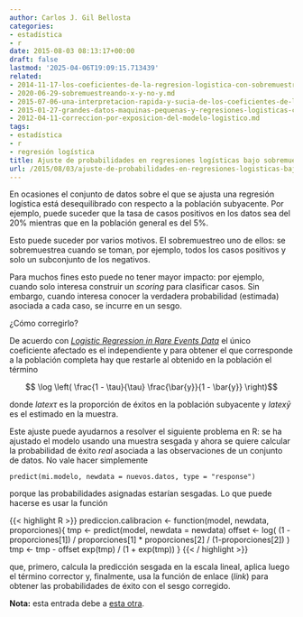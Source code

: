 ```yaml
---
author: Carlos J. Gil Bellosta
categories:
- estadística
- r
date: 2015-08-03 08:13:17+00:00
draft: false
lastmod: '2025-04-06T19:09:15.713439'
related:
- 2014-11-17-los-coeficientes-de-la-regresion-logistica-con-sobremuestreo.md
- 2020-06-29-sobremuestreando-x-y-no-y.md
- 2015-07-06-una-interpretacion-rapida-y-sucia-de-los-coeficientes-de-la-regresion-logistica.md
- 2015-01-27-grandes-datos-maquinas-pequenas-y-regresiones-logisticas-con-variables-categoricas.md
- 2012-04-11-correccion-por-exposicion-del-modelo-logistico.md
tags:
- estadística
- r
- regresión logística
title: Ajuste de probabilidades en regresiones logísticas bajo sobremuestreo ( y otros)
url: /2015/08/03/ajuste-de-probabilidades-en-regresiones-logisticas-bajo-sobremuestreo-y-otros/
---
```


En ocasiones el conjunto de datos sobre el que se ajusta una regresión logística está desequilibrado con respecto a la población subyacente. Por ejemplo, puede suceder que la tasa de casos positivos en los datos sea del 20% mientras que en la población general es del 5%.

Esto puede suceder por varios motivos. El sobremuestreo uno de ellos: se sobremuestrea cuando se toman, por ejemplo, todos los casos positivos y solo un subconjunto de los negativos.

Para muchos fines esto puede no tener mayor impacto: por ejemplo, cuando solo interesa construir un _scoring_ para clasificar casos. Sin embargo, cuando interesa conocer la verdadera probabilidad (estimada) asociada a cada caso, se incurre en un sesgo.

¿Cómo corregirlo?

De acuerdo con [_Logistic Regression in Rare Events Data_](http://gking.harvard.edu/files/0s.pdf) el único coeficiente afectado es el independiente y para obtener el que corresponde a la población completa hay que restarle al obtenido en la población el término

$$ \log \left( \frac{1 - \tau}{\tau} \frac{\bar{y}}{1 - \bar{y}} \right)$$

donde $latex \tau$ es la proporción de éxitos en la población subyacente y $latex \bar{y}$ es el estimado en la muestra.

Este ajuste puede ayudarnos a resolver el siguiente problema en R: se ha ajustado el modelo usando una muestra sesgada y ahora se quiere calcular la probabilidad de éxito _real_ asociada a las observaciones de un conjunto de datos. No vale hacer simplemente

`predict(mi.modelo, newdata = nuevos.datos, type = "response")`

porque las probabilidades asignadas estarían sesgadas. Lo que puede hacerse es usar la función

{{< highlight R >}}
prediccion.calibracion <- function(model, newdata, proporciones){
  tmp <- predict(model, newdata = newdata)
  offset <- log( (1 - proporciones[1]) / proporciones[1] *
                    proporciones[2] / (1-proporciones[2]) )
  tmp <- tmp - offset
  exp(tmp) / (1 + exp(tmp))
}
{{< / highlight >}}

que, primero, calcula la predicción sesgada en la escala lineal, aplica luego el término corrector y, finalmente, usa la función de enlace (_link_) para obtener las probabilidades de éxito con el sesgo corregido.

**Nota:** esta entrada debe a [esta otra](https://datanalytics.com/2014/11/17/los-coeficientes-de-la-regresion-logistica-con-sobremuestreo/).